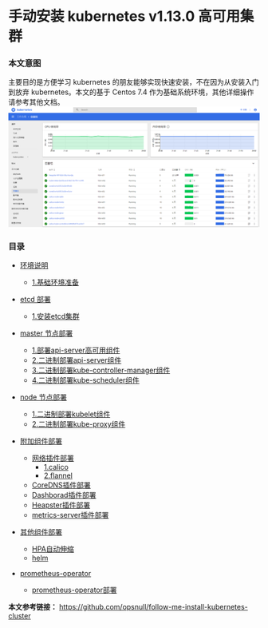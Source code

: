 # 手动安装 kubernetes v1.13.0 高可用集群

### 本文意图
   主要目的是方便学习 kubernetes 的朋友能够实现快速安装，不在因为从安装入门到放弃 kubernetes。本文的基于 Centos 7.4 作为基础系统环境，其他详细操作请参考其他文档。
![ssl-success](images/dashboard.png)

### 目录
* [环境说明]()
  * [1.基础环境准备](./01.基础环境准备.md)
* [etcd 部署]()
  * [1.安装etcd集群](./02.创建etcd集群.md)
* [master 节点部署]()
  * [1.部署api-server高可用组件](./03.keepalived+haproxy负载.md)
  * [2.二进制部署api-server组件](./04.kube-apiserver.md)
  * [3.二进制部署kube-controller-manager组件](./05.kube-controller-manager.md)
  * [4.二进制部署kube-scheduler组件](./06.kube-scheduler.md)

* [node 节点部署]()
  * [1.二进制部署kubelet组件](./07.kubelet-node部署.md)
  * [2.二进制部署kube-proxy组件](./08.kube-proxy部署.md)
  
* [附加组件部署]( )
  * [网络插件部署]( )
     * [1.calico](./09-1.calico网络设置.md)
     * [2.flannel](./09-2.flannel网络设置.md)
  * [CoreDNS插件部署](./10.coredns.md)
  * [Dashborad插件部署](./11.dashboard.md)
  * [Heapster插件部署](./12.heapster.md)
  * [metrics-server插件部署](./13.metrics-server.md)
  
* [其他组件部署]( )
  * [HPA自动伸缩](./14.hpa.md)
  * [helm](./15.helm安装部署.md)

* [prometheus-operator]( )
  * [prometheus-operator部署](./16.通过helm部署prometheusoperator监控.md)

**本文参考链接：**
https://github.com/opsnull/follow-me-install-kubernetes-cluster 
